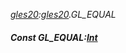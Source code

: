 _[gles20](../../modules/gles20/gles20-module.md):[gles20](../../modules/gles20/gles20-module.md).GL\_EQUAL_
##### Const GL\_EQUAL:[Int](../../modules/wonkey/wonkey-types-int.md)
